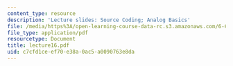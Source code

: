 ```yaml
---
content_type: resource
description: 'Lecture slides: Source Coding; Analog Basics'
file: /media/https%3A/open-learning-course-data-rc.s3.amazonaws.com/6-661-receivers-antennas-and-signals-spring-2003/c7cfd1ceef70e38a0ac5a0090763e8da_lecture16.pdf
file_type: application/pdf
resourcetype: Document
title: lecture16.pdf
uid: c7cfd1ce-ef70-e38a-0ac5-a0090763e8da
---
```

